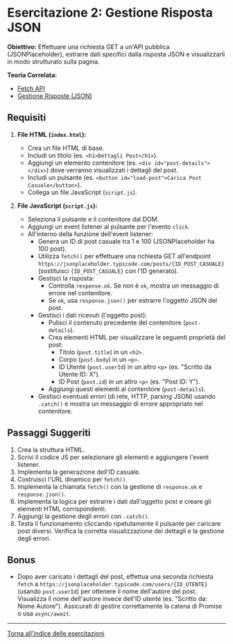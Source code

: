 # Esercitazione 2: Gestione Risposta JSON

**Obiettivo:** Effettuare una richiesta GET a un'API pubblica (JSONPlaceholder), estrarre dati specifici dalla risposta JSON e visualizzarli in modo strutturato sulla pagina.

**Teoria Correlata:**
*   [Fetch API](../../teoria/03_Fetch_API.md)
*   [Gestione Risposte (JSON)](../../teoria/04_Gestione_Risposte.md)

## Requisiti

1.  **File HTML (`index.html`):**
    *   Crea un file HTML di base.
    *   Includi un titolo (es. `<h1>Dettagli Post</h1>`).
    *   Aggiungi un elemento contenitore (es. `<div id="post-details"></div>`) dove verranno visualizzati i dettagli del post.
    *   Includi un pulsante (es. `<button id="load-post">Carica Post Casuale</button>`).
    *   Collega un file JavaScript (`script.js`).

2.  **File JavaScript (`script.js`):**
    *   Seleziona il pulsante e il contenitore dal DOM.
    *   Aggiungi un event listener al pulsante per l'evento `click`.
    *   All'interno della funzione dell'event listener:
        *   Genera un ID di post casuale tra 1 e 100 (JSONPlaceholder ha 100 post).
        *   Utilizza `fetch()` per effettuare una richiesta GET all'endpoint `https://jsonplaceholder.typicode.com/posts/{ID_POST_CASUALE}` (sostituisci `{ID_POST_CASUALE}` con l'ID generato).
        *   Gestisci la risposta:
            *   Controlla `response.ok`. Se non è `ok`, mostra un messaggio di errore nel contenitore.
            *   Se `ok`, usa `response.json()` per estrarre l'oggetto JSON del post.
        *   Gestisci i dati ricevuti (l'oggetto post):
            *   Pulisci il contenuto precedente del contenitore (`post-details`).
            *   Crea elementi HTML per visualizzare le seguenti proprietà del post:
                *   Titolo (`post.title`) in un `<h2>`.
                *   Corpo (`post.body`) in un `<p>`.
                *   ID Utente (`post.userId`) in un altro `<p>` (es. "Scritto da Utente ID: X").
                *   ID Post (`post.id`) in un altro `<p>` (es. "Post ID: Y").
            *   Aggiungi questi elementi al contenitore (`post-details`).
        *   Gestisci eventuali errori (di rete, HTTP, parsing JSON) usando `.catch()` e mostra un messaggio di errore appropriato nel contenitore.

## Passaggi Suggeriti

1.  Crea la struttura HTML.
2.  Scrivi il codice JS per selezionare gli elementi e aggiungere l'event listener.
3.  Implementa la generazione dell'ID casuale.
4.  Costruisci l'URL dinamico per `fetch()`.
5.  Implementa la chiamata `fetch()` con la gestione di `response.ok` e `response.json()`.
6.  Implementa la logica per estrarre i dati dall'oggetto post e creare gli elementi HTML corrispondenti.
7.  Aggiungi la gestione degli errori con `.catch()`.
8.  Testa il funzionamento cliccando ripetutamente il pulsante per caricare post diversi. Verifica la corretta visualizzazione dei dettagli e la gestione degli errori.

## Bonus

*   Dopo aver caricato i dettagli del post, effettua una seconda richiesta `fetch` a `https://jsonplaceholder.typicode.com/users/{ID_UTENTE}` (usando `post.userId`) per ottenere il nome dell'autore del post. Visualizza il nome dell'autore invece dell'ID utente (es. "Scritto da: Nome Autore"). Assicurati di gestire correttamente la catena di Promise o usa `async/await`.

---

[Torna all'indice delle esercitazioni](../README.md)